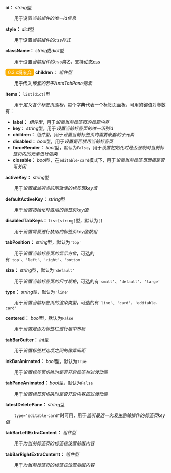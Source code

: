 **id：** *string*型

　　用于设置*当前组件的唯一id信息*

**style：** *dict*型

　　用于设置*当前组件的css样式*

**className：** *string*或*dict*型

　　用于设置*当前组件的css类名*，支持[动态css](/advanced-classname)

<font style="color: white; background: #fab005; border-radius: 6px; padding: 3px 8px;">0.3.x将废弃</font> **children：** *组件型*

　　用于传入*嵌套的若干AntdTabPane元素*

**items：** `list[dict]`型

　　用于*定义各个标签页面板*，每个字典代表一个标签页面板，可用的键值对参数有：

- **label：** *组件型*，用于*设置当前标签页的标题内容*
- **key：** *string*型，用于*设置当前标签页的唯一识别id*
- **children：** *组件型*，用于*设置当前标签页内需要嵌套的子元素*
- **disabled：** *bool*型，用于*设置是否禁用当前标签页*
- **forceRender：** *bool*型，默认为`False`，用于*设置初始化时是否强制对当前标签页内的元素进行渲染*
- **closable：** *bool*型，在`editable-card`模式下，用于*设置当前标签页面板是否可关闭*

**activeKey：** *string*型

　　用于*设置或监听当前所激活的标签页key值*

**defaultActiveKey：** *string*型

　　用于*设置初始化时激活的标签页key值*

**disabledTabKeys：** `list[string]`型，默认为`[]`

　　用于*设置需要进行禁用的标签页key值数组*

**tabPosition：** *string*型，默认为`'top'`

　　用于*设置当前标签页的显示方位*，可选的有`'top'`、`'left'`、`'right'`、`'bottom'`

**size：** *string*型，默认为`'default'`

　　用于*设置当前标签页的尺寸规格*，可选的有`'small'`、`'default'`、`'large'`

**type：** *string*型，默认为`'line'`

　　用于*设置当前标签页的渲染类型*，可选的有`'line'`、`'card'`、`'editable-card'`

**centered：** *bool*型，默认为`False`

　　用于*设置是否为标签栏进行居中布局*

**tabBarGutter：** *int*型

　　用于*设置标签栏选项之间的像素间距*

**inkBarAnimated：** *bool*型，默认为`True`

　　用于*设置标签页切换时是否开启标签栏过渡动画*

**tabPaneAnimated：** *bool*型，默认为`False`

　　用于*设置标签页切换时是否开启内容区过渡动画*

**latestDeletePane：** *string*型

　　`type="editable-card"`时可用，用于*监听最近一次发生删除操作的标签页key值*

**tabBarLeftExtraContent：** *组件型*

　　用于*为当前标签页的标签栏设置前缀内容*

**tabBarRightExtraContent：** *组件型*

　　用于*为当前标签页的标签栏设置后缀内容*


